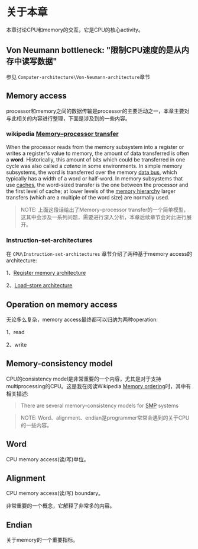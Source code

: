 # 关于本章

本章讨论CPU和memory的交互，它是CPU的核心activity。

## Von Neumann bottleneck: "限制CPU速度的是从内存中读写数据"

参见 `Computer-architecture\Von-Neumann-architecture`章节

## Memory access

processor和memory之间的数据传输是processor的主要活动之一，本章主要对与此相关的内容进行整理，下面是涉及到的一些内容。

### wikipedia [Memory–processor transfer](https://en.wikipedia.org/wiki/Word_(computer_architecture)#Uses_of_words)

When the processor reads from the memory subsystem into a register or writes a register's value to memory, the amount of data transferred is often a **word**. Historically, this amount of bits which could be transferred in one cycle was also called a *catena* in some environments. In simple memory subsystems, the word is transferred over the memory [data bus](https://en.wikipedia.org/wiki/Bus_(computing)), which typically has a width of a word or half-word. In memory subsystems that use [caches](https://en.wikipedia.org/wiki/CPU_cache), the word-sized transfer is the one between the processor and the first level of cache; at lower levels of the [memory hierarchy](https://en.wikipedia.org/wiki/Memory_hierarchy) larger transfers (which are a multiple of the word size) are normally used.

> NOTE: 上面这段话给出了Memory–processor transfer的一个简单模型，这其中会涉及一系列问题，需要进行深入分析，本章后续章节会对此进行展开。

### Instruction-set-architectures

在 `CPU\Instruction-set-architectures` 章节介绍了两种基于memory access的architecture: 

1、[Register memory architecture](https://en.wikipedia.org/wiki/Register_memory_architecture)

2、[Load–store architecture](https://en.wikipedia.org/wiki/Load%E2%80%93store_architecture)



## Operation on memory access

无论多么复杂，memory access最终都可以归纳为两种operation:

1、read

2、write

## Memory-consistency model

CPU的consistency model是非常重要的一个内容，尤其是对于支持multiprocessing的CPU。这是我在阅读Wikipedia [Memory ordering](https://infogalactic.com/info/Memory_ordering)时，其中有相关描述:

> There are several memory-consistency models for [SMP](https://infogalactic.com/info/Symmetric_multiprocessing) systems





> NOTE: Word、alignment、endian是programmer常常会遇到的关于CPU的一些内容。

## Word

CPU memory access(读/写)单位。

## Alignment

CPU memory access(读/写) boundary。

非常重要的一个概念，它解释了非常多的内容。

## Endian

关于memory的一个重要指标。



